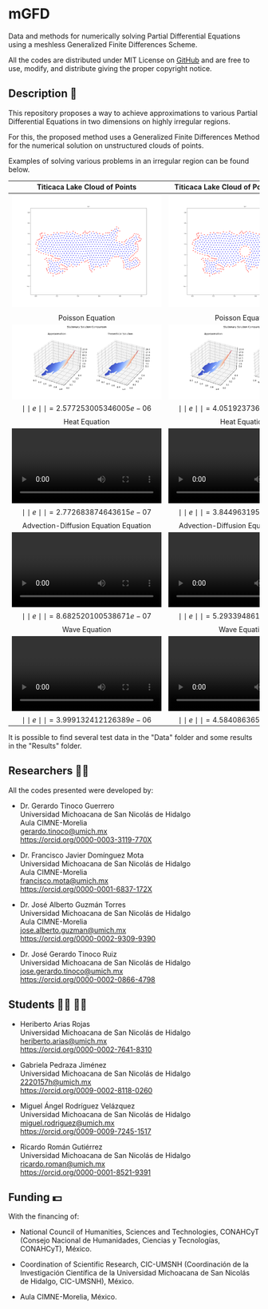 # mGFD
Data and methods for numerically solving Partial Differential Equations using a meshless Generalized Finite Differences Scheme.

All the codes are distributed under MIT License on [GitHub](https://github.com/gstinoco/mGFD) and are free to use, modify, and distribute giving the proper copyright notice.

## Description :memo:
This repository proposes a way to achieve approximations to various Partial Differential Equations in two dimensions on highly irregular regions.

For this, the proposed method uses a Generalized Finite Differences Method for the numerical solution on unstructured clouds of points.

Examples of solving various problems in an irregular region can be found below.

| Titicaca Lake Cloud of Points                                                                        | Titicaca Lake Cloud of Points with Holes                                                             |
| :--------------------------------------------------------------------------------------------------: | :--------------------------------------------------------------------------------------------------: |
| <img src="https://github.com/gstinoco/mGFD/blob/main/Data/Clouds/TIT.png">                           | <img src="https://github.com/gstinoco/mGFD/blob/main/Data/Holes/TIT.png">                            |
|                                                                                                      |                                                                                                      |
| Poisson Equation                                                                                     | Poisson Equation                                                                                     |
| <img src="https://github.com/gstinoco/mGFD/blob/main/Results/Clouds/Poisson/TIT/Solution.png">       | <img src="https://github.com/gstinoco/mGFD/blob/main/Results/Holes/Poisson/TIT/Solution.png">        |
| $\mid\mid e\mid\mid = 2.577253005346005e-06$                                                         | $\mid\mid e\mid\mid = 4.051923736734612e-06$                                                         |
|                                                                                                      |                                                                                                      |
| Heat Equation                                                                                        | Heat Equation                                                                                        |
| <video src="https://github.com/gstinoco/mGFD/assets/111999346/bc58c6b8-3821-445c-9b00-e3f917c1e38f"> | <video src="https://github.com/gstinoco/mGFD/assets/111999346/fcbded0b-91b6-4937-adf4-1b2cc6c337af"> |
| $\mid\mid e\mid\mid = 2.772683874643615e-07$                                                         | $\mid\mid e\mid\mid = 3.844963195258414e-07$                                                         |
|                                                                                                      |                                                                                                      |
| Advection-Diffusion Equation Equation                                                                | Advection-Diffusion Equation Equation                                                                |
| <video src="https://github.com/gstinoco/mGFD/assets/111999346/f3ace4e7-de20-4420-a492-8bea4be77d9d"> | <video src="https://github.com/gstinoco/mGFD/assets/111999346/8226f148-2086-4dbe-85e5-597ba4ed8498"> |
| $\mid\mid e\mid\mid = 8.682520100538671e-07$                                                         | $\mid\mid e\mid\mid = 5.293394861064519e-07$                                                         |
|                                                                                                      |                                                                                                      |
| Wave Equation                                                                                        | Wave Equation                                                                                        |
| <video src="https://github.com/gstinoco/mGFD/assets/111999346/6060f485-475a-40e7-9528-d4b88bf8c3d3"> | <video src="https://github.com/gstinoco/mGFD/assets/111999346/7555e9c9-a396-4b0a-a646-8a0cd1111a6c"> |
| $\mid\mid e\mid\mid = 3.999132412126389e-06$                                                         | $\mid\mid e\mid\mid = 4.584086365945307e-06$                                                         |


It is possible to find several test data in the "Data" folder and some results in the "Results" folder.

## Researchers :scientist:
All the codes presented were developed by:
    
  - Dr. Gerardo Tinoco Guerrero<br>
    Universidad Michoacana de San Nicolás de Hidalgo<br>
    Aula CIMNE-Morelia<br>
    gerardo.tinoco@umich.mx<br>
    https://orcid.org/0000-0003-3119-770X

  - Dr. Francisco Javier Domínguez Mota<br>
    Universidad Michoacana de San Nicolás de Hidalgo<br>
    Aula CIMNE-Morelia<br>
    francisco.mota@umich.mx<br>
    https://orcid.org/0000-0001-6837-172X

  - Dr. José Alberto Guzmán Torres<br>
    Universidad Michoacana de San Nicolás de Hidalgo<br>
    Aula CIMNE-Morelia<br>
    jose.alberto.guzman@umich.mx<br>
    https://orcid.org/0000-0002-9309-9390

  - Dr. José Gerardo Tinoco Ruiz<br>
    Universidad Michoacana de San Nicolás de Hidalgo<br>
    jose.gerardo.tinoco@umich.mx<br>
    https://orcid.org/0000-0002-0866-4798

## Students :man_student: :woman_student:
  - Heriberto Arias Rojas<br>
    Universidad Michoacana de San Nicolás de Hidalgo<br>
    heriberto.arias@umich.mx<br>
    https://orcid.org/0000-0002-7641-8310

  - Gabriela Pedraza Jiménez<br>
    Universidad Michoacana de San Nicolás de Hidalgo<br>
    2220157h@umich.mx<br>
    https://orcid.org/0009-0002-8118-0260
  
  - Miguel Ángel Rodríguez Velázquez<br>
    Universidad Michoacana de San Nicolás de Hidalgo<br>
    miguel.rodriguez@umich.mx<br>
    https://orcid.org/0009-0009-7245-1517
  
  - Ricardo Román Gutiérrez<br>
    Universidad Michoacana de San Nicolás de Hidalgo<br>
    ricardo.roman@umich.mx<br>
    https://orcid.org/0000-0001-8521-9391

## Funding :dollar:
With the financing of:

  - National Council of Humanities, Sciences and Technologies, CONAHCyT (Consejo Nacional de Humanidades, Ciencias y Tecnologías, CONAHCyT), México.
  
  - Coordination of Scientific Research, CIC-UMSNH (Coordinación de la Investigación Científica de la Universidad Michoacana de San Nicolás de Hidalgo, CIC-UMSNH), México.
  
  - Aula CIMNE-Morelia, México.
